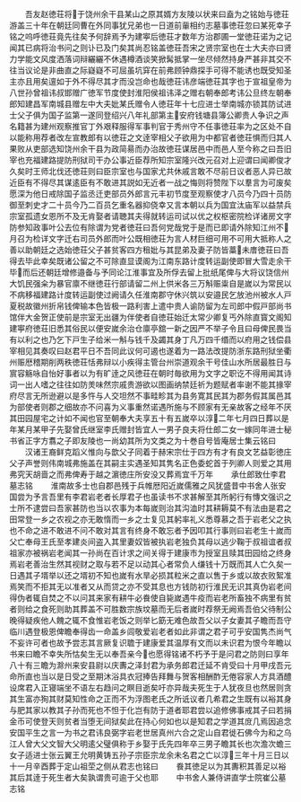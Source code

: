<!-- { "loadSidebar": true } -->
　　吾友赵徳荘将于饶州余干县某山之原其婿方友陵以状来曰盍为之铭始与徳荘游盖三十年在朝廷同曹在外同事犹兄弟也一日道前軰相约志墓事徳荘忽曰某死幸子铭之呜呼徳荘竟先往矣予何辞焉予为建寕后徳荘才数年方治郡圃一堂徳荘诺为之记闻其已病将治书问之则讣已及门矣其尚忍铭盖徳荘吾宋之贤宗室也在士大夫亦曰贤力学能文风度洒落词辩纚纚不休遇樽酒谈笑掀髯抵掌一坐尽倾然持身严甚非其交不往当议论是非曲直之际嶷嶷不可屈虽坑穽在前弗顾钟鼎探手可得不能诱也既受知圣主亦且用矣邅如于外不得尽其才而没岂命也哉徳荘讳彦端徳荘其字也于宣祖皇帝为八世孙曾祖讳叔邯赠广徳军节度使封淮阳侯祖讳泽之赠右朝奉郎考讳公旦终左朝奉郎知建昌军南城县赠左中大夫妣某氏赠令人徳荘年十七应进士举南城亦锁其防试进士父子俱为国子监第一遂同登绍兴八年礼部第主安府钱塘县簿公卿贵人争识之声名籍甚为建州观察推官丁外艰释服得军事判官于秀州守不任事徳荘率为之区处不自以能称用荐者改左宣教郎有以徳荘之文逹宰相父子欲用为中都官者徳荘惧而归其人果败从吏部选知饶州余干县为政简昜而办治故徳荘谋居邑中而邑人至今称之曰吾旧宰也充福建路提防刑狱司干办公事近臣荐所知宗室隆兴改元召对上迎谓曰闻卿俊才久矣时王师北伐还徳荘则曰臣宗室也与国家尤共休戚言敢不尽前日议者恶人异已故近臣有不得尽其谋逺臣有不敢进其説如无近者一战之悔则将赞陛下以羣言为可废矣愿深为他日戒除国子监丞迁吏部员外郎言元丰初节度至观察使才八员今乃四十员防御至刺史才二十员今乃二百员乞重名器抑侥幸又言本朝以兵为国宜汰庙军以益禁兵宗室孤遗女恩所不及无肯娶者请聴其夫得就转运司试以优之权枢密院检详诸房文字防参知政事叶公去位有除谓为党者徳荘曰吾何党哉党于是而已即请外除知江州不月召为检详文字迁右司员外郎而叶公既相徳荘为言人材巨细可用不可用大抵称人之善以助朝廷之选始徳荘父子甚贫客四方租妣与其昆弟及妻子防皆藁未庴徳荘曰吾得去毕此幸矣既诸公留之不可除直显谟阁为江南东路计度转运副使即冒大雪走余干毕而后还朝廷增修邉备与予同论江淮事宜及所俘去留上批纸尾俾与大将议饶信州大饥民强籴为暴官廪不继徳荘行部请留二州上供米各三万斛赈粜自是嵗以为常民以不病移福建路计度转运副使过阙请久任淮南郡守休兴筑以安邉民乞放池州被水人戸夏税故徽州折帛钱俾输本色皆极一路利害上遣中贵人谕防留为左司郎中假戸部尚书馆伴大金贺正使前是宗室无出疆为伴使者自徳荘始迁太常少卿复丐外除直寳文阁知建寕府徳荘旧悉其俗民以便安嵗余治仓廪亭舘一新之因严不举子令且曰母俾民畏当有以利之也乃乞下戸生子给米一斛与钱千及蠲其身丁凡万四千缗而以府用之钱偿县宰相见其奏叹曰赵君平日不吾同此议何可遏也遂着为一路法改提防浙东路刑狱坐衢州赈厯稽期削两秩徳荘恬弗辩以小疾得主管台州崇道观余干号佳山水所居最胜日与賔容觞咏自怡好事者以为有旷逹之风徳荘在朝时毎欲用为文字之职讫不得用闻其诗词一出人嗜之往往如防羙味然宗戚贵游欲以图画纳禁廷祈为题赋者率谢不能其掾宰府尽言无所逊避以是多忤与人交坦然不事畦畛其为县务寛其民其为郡务假其属邑其为部使者则郡之细故亦不问喜为义事重然诺遇所施与不顾家有无亲故客之经年不厌其田园屋宅之计如不闻也官至朝奉大夫享五十有五嵗卒以淳二年七月四日葬以是年某月某甲子先娶曾氏继室李氏赠封皆宜人一男子良夫将仕郎二女一嫁同年进士秘书省正字方翥之子即友陵也一尚幼其所为文类之为十巻自号皆庵居士集云铭曰
　　汉诸王裔鲜克蹈义惟向与歆父子同着于赫宋宗仕于四方有才有良文艺益彰徳庄父子声誉则伟南城弗施盖在其嗣主实遇圣知其隽名正色委蛇首于列卿人则爱之其用弗究天胡啬之而弗俾寿于越之濵徳庄所安没又葬焉宜千万年
　　承仕郎致仕李君墓志铭
　　淮南故多士也自郡邑残于兵帷厯阳近嵗儒雅之风犹盛昔中书舍人张安国尝为予言吾里有李君岩老者长厚君子也虽读书不求甚解至其所躬行有慱文强识之士所不逮尝曰吾家甚防也当以农事为本每嵗则治其沟洫时其耕耨莫不有法由是君之田常登一乡之农视之亦无敢惰而一乡之士复见其躬率礼义悉尊慕之吾于岩老父之执也不命之进不敢进不问不敢对其言有终身不敢忘者予因叩其行事则曰岩老生十嵗而父亡奉母王氏至孝建炎间盗入其里妻奴皆被执岩老独负其母以逃少鞠于叔祖谊者叔祖家亦被祸岩老闻其一孙尚在百计求之间关得于建康市为授室且赎其田园给之终身焉岩老善治生然其视财之取与若不足以动其心者常负人缣钱十万既而其人亡久矣一日遇其子壻举以还之壻初不知也嵗有水旱必损其粒米之直以售于乡或以故衣败絮准焉笑而不拒其无以准者又从而贷之亦不受其息也方钱防初行淮民无识其真伪岩老间得伪者辄自焚之不以问其来家有耕牛必飬使自毙嵗遇牛疫而岩老所畜独不病里有贫者则给之食死则助其葬盖不可胜数宗族坟墓而无后者嵗时荐祭无阙焉吾伯父待制公晚得疑疾他人餽之辄不食惟岩老饭之则举匕筯无难色故吾父以子女妻其子瞻而吾守临川遇登极恩俾瞻奉得齿一命盖乡闾敬爱岩老者如此非谓之君子可乎安国隽杰尚气不妄许可者也故予尝志其言厥复识聸于建康爱其温厚有文而以未识君为恨今年瞻以书来曰瞻不幸失所怙矣生无以奉吾亲今也愿得铭诸不朽予于是问君之防则曰享年八十有三瞻为滁州来安县尉以庆夀之泽封君为承务郎君迁延不肯受曰十月甲戌吾元命所直也当以是日受之至期沐浴具衣冠捧告拜舞与贺客相酬酢无倦容家人方具酒醴设席君入正寝端坐不语左右趋问之瞑目逝矣吁亦异哉夫死生于人犹夜旦也然居则贪其生富亦狥其财莫知性命之正而不为浮图老氏之所诋议者几希君之生既有以裕其身与肥其家以教其子孙而死也不怛于化岂有防于道者耶君尝以追修佛事戒其子曰若捐金币可使登天则贫者当堕无间狱矣此在持心何如也以是知君之学道其庻几焉因追念安国平生之言一为书之君讳良弼字岩老世居真州六合之定山自君徙石佛今为和之乌江人曾大父文智大父明逺父璧俱称于乡娶于氏先四年卒三男子瞻其长也次澹次蟾三女子适进士张云翼王允明黄铸五孙子宗臣宗龙余未名君之亡以淳三年十月三日以十一月辛酉葬于定山祖茔之侧从君志也铭曰
　　飬其徳足以为其夀积其善足以裕其后其逹于死生者大矣孰谓贵可逾于父也耶
　　中书舍人兼侍讲直学士院崔公墓志铭
